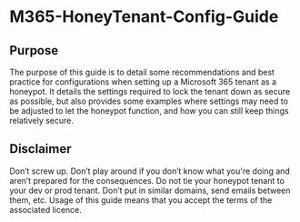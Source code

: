 # M365-HoneyTenant-Config-Guide
## Purpose
The purpose of this guide is to detail some recommendations and best practice for configurations when setting up a Microsoft 365 tenant as a honeypot.
It details the settings required to lock the tenant down as secure as possible, but also provides some examples where settings may need to be adjusted to let the honeypot function, and how you can still keep things relatively secure.
## Disclaimer
Don’t screw up. Don’t play around if you don’t know what you're doing and aren’t prepared for the consequences. Do not tie your honeypot tenant to your dev or prod tenant. Don’t put in similar domains, send emails between them, etc. 
Usage of this guide means that you accept the terms of the associated licence.

